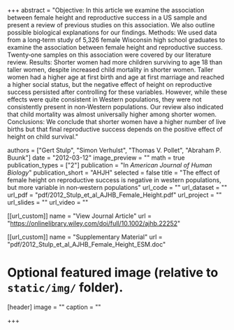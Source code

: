 +++
abstract = "Objective: In this article we examine the association between female height and reproductive success in a US sample and present a review of previous studies on this association. We also outline possible biological explanations for our findings. Methods: We used data from a long‐term study of 5,326 female Wisconsin high school graduates to examine the association between female height and reproductive success. Twenty‐one samples on this association were covered by our literature review. Results: Shorter women had more children surviving to age 18 than taller women, despite increased child mortality in shorter women. Taller women had a higher age at first birth and age at first marriage and reached a higher social status, but the negative effect of height on reproductive success persisted after controlling for these variables. However, while these effects were quite consistent in Western populations, they were not consistently present in non‐Western populations. Our review also indicated that child mortality was almost universally higher among shorter women. Conclusions: We conclude that shorter women have a higher number of live births but that final reproductive success depends on the positive effect of height on child survival."

authors = ["Gert Stulp", "Simon Verhulst", "Thomas V. Pollet", "Abraham P. Buunk"]
date = "2012-03-12"
image_preview = ""
math = true
publication_types = ["2"]
publication = "In *American Journal of Human Biology*"
publication_short = "AHJH"
selected = false
title = "The effect of female height on reproductive success is negative in western populations, but more variable in non‐western populations"
url_code = ""
url_dataset = ""
url_pdf = "pdf/2012_Stulp_et_al_AJHB_Female_Height.pdf"
url_project = ""
url_slides = ""
url_video = ""

[[url_custom]]
name = "View Journal Article"
url = "https://onlinelibrary.wiley.com/doi/full/10.1002/ajhb.22252"

[[url_custom]]
name = "Supplementary Material"
url = "pdf/2012_Stulp_et_al_AJHB_Female_Height_ESM.doc"

# Optional featured image (relative to `static/img/` folder).
[header]
image = ""
caption = ""

+++
